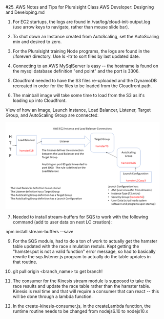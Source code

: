 #25. AWS Notes and Tips for Pluralsight Class AWS Developer:  Designing and Developing.md

1.  For EC2 startups, the logs are found in /var/log/cloud-init-output.log (use arrow keys to navigate, rather than mouse slide bar).

2.  To shut down an Instance created from AutoScaling, set the AutoScaling min and desired to zero.

3.  For the Pluralsight training Node programs, the logs are found in the /.forever/ directory.  Use ls -ltr to sort files by last updated date.

4.  Connecting to an AWS MySqlServer is easy -- the hostname is found on the mysql database definition "end point" and the port is 3306.

5.  Cloudfront needed to have the S3 files re-uploaded and the DynamoDB recreated in order for the files to be loaded from the Cloudfront path.

6.  The mainball image will take some time to load from the S3 as it's loading up into Cloudfront.

View of how an Image, Launch Instance, Load Balancer, Listener, Target Group, and AutoScaling Group are connected:

![AWS Connections](https://github.com/JACJava/Training-Notes-and-Instructions/blob/master/AWS%20EC2%20Connections.bmp)

7.  Needed to install stream-buffers for SQS to work with the following command (add to user data on next LC creation):

npm install stream-buffers --save

9.  For the SQS module, had to do a ton of work to actually get the hamster table updated with the race simulation restuls.  Kept getting the "hamster.put is not a valid function" error message, so had to basically rewrite the sqs.listener.js program to actually do the table updates in that routine.

10.  git pull origin <branch_name> to get branch!

11.  The consumer for the Kinesis stream module is supposed to take the race results and update the race table rather than the hamster table.  Kinesis is real time and that will require a consumer that can react -- this will be done through a lambda function.

8.  In the create-kinesis-consumer.js, in the createLambda function, the runtime routine needs to be changed from nodejs6.10 to nodejs10.x
